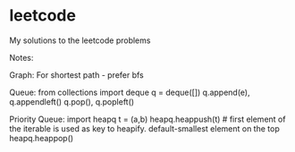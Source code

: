 # leetcode
My solutions to the leetcode problems


Notes:

Graph: 
For shortest path - prefer bfs

Queue:
from collections import deque
q = deque([])
q.append(e), q.appendleft()
q.pop(), q.popleft()

Priority Queue:
import heapq
t = (a,b)
heapq.heappush(t) # first element of the iterable is used as key to heapify. default-smallest element on the top
heapq.heappop()
